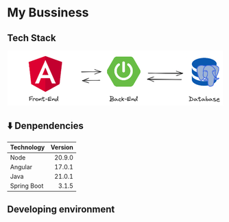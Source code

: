 # My Bussiness

## Tech Stack
![Application stack](stack.png)

## :arrow_down: Denpendencies

| Technology  | Version |
| ----------- | ------: |
| Node        |  20.9.0 |
| Angular     |  17.0.1 |
| Java        |  21.0.1 |
| Spring Boot |   3.1.5 |

## Developing environment
